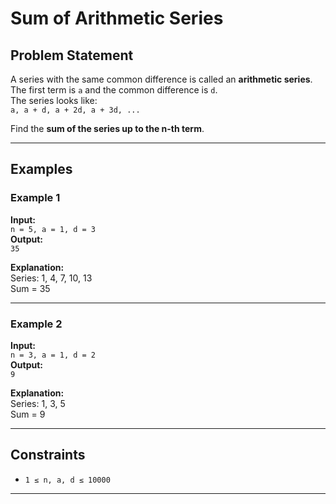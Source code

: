 # Sum of Arithmetic Series

## Problem Statement
A series with the same common difference is called an **arithmetic series**.  
The first term is `a` and the common difference is `d`.  
The series looks like:  
`a, a + d, a + 2d, a + 3d, ...`  

Find the **sum of the series up to the n-th term**.

---

## Examples

### Example 1
**Input:**  
`n = 5, a = 1, d = 3`  
**Output:**  
`35`  

**Explanation:**  
Series: 1, 4, 7, 10, 13  
Sum = 35  

---

### Example 2
**Input:**  
`n = 3, a = 1, d = 2`  
**Output:**  
`9`  

**Explanation:**  
Series: 1, 3, 5  
Sum = 9  

---

## Constraints
- `1 ≤ n, a, d ≤ 10000`

---
